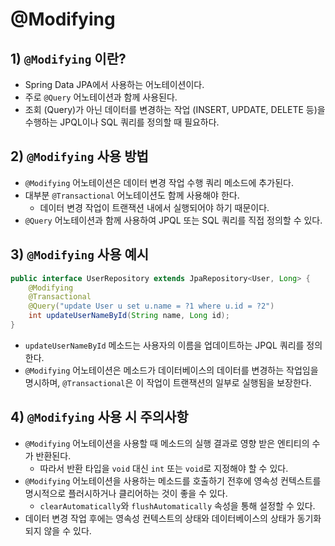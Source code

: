 # @Modifying
## 1) `@Modifying` 이란?
- Spring Data JPA에서 사용하는 어노테이션이다.
- 주로 `@Query` 어노테이션과 함께 사용된다.
- 조회 (Query)가 아닌 데이터를 변경하는 작업 (INSERT, UPDATE, DELETE 등)을 수행하는 JPQL이나 SQL 쿼리를 정의할 때 필요하다.

## 2) `@Modifying` 사용 방법
- `@Modifying` 어노테이션은 데이터 변경 작업 수행 쿼리 메소드에 추가된다.
- 대부분 `@Transactional` 어노테이션도 함께 사용해야 한다.
	- 데이터 변경 작업이 트랜잭션 내에서 실행되어야 하기 때문이다.
- `@Query` 어노테이션과 함께 사용하여 JPQL 또는 SQL 쿼리를 직접 정의할 수 있다.

## 3) `@Modifying` 사용 예시
```java
public interface UserRepository extends JpaRepository<User, Long> {
	@Modifying
	@Transactional
	@Query("update User u set u.name = ?1 where u.id = ?2")
	int updateUserNameById(String name, Long id);
}
```
- `updateUserNameById` 메소드는 사용자의 이름을 업데이트하는 JPQL 쿼리를 정의한다.
- `@Modifying` 어노테이션은 메소드가 데이터베이스의 데이터를 변경하는 작업임을 명시하며, `@Transactional`은 이 작업이 트랜잭션의 일부로 실행됨을 보장한다.

## 4) `@Modifying` 사용 시 주의사항
- `@Modifying` 어노테이션을 사용할 때 메소드의 실행 결과로 영향 받은 엔티티의 수가 반환된다.
	- 따라서 반환 타입을 `void` 대신 `int` 또는 `void`로 지정해야 할 수 있다.
- `@Modifying` 어노테이션을 사용하는 메소드를 호출하기 전후에 영속성 컨텍스트를 명시적으로 플러시하거나 클리어하는 것이 좋을 수 있다.
	- `clearAutomatically`와 `flushAutomatically` 속성을 통해 설정할 수 있다.
- 데이터 변경 작업 후에는 영속성 컨텍스트의 상태와 데이터베이스의 상태가 동기화되지 않을 수 있다.